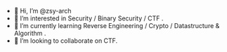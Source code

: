 - 👋 Hi, I’m @zsy-arch
- 👀 I’m interested in Security / Binary Security / CTF .
- 🌱 I’m currently learning Reverse Engineering / Crypto / Datastructure & Algorithm .
- 💞️ I’m looking to collaborate on CTF.

<!---
zsy-arch/zsy-arch is a ✨ special ✨ repository because its `README.md` (this file) appears on your GitHub profile.
You can click the Preview link to take a look at your changes.
--->
